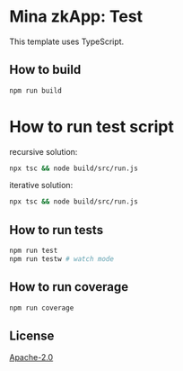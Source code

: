 # Mina zkApp: Test

This template uses TypeScript.

## How to build

```sh
npm run build
```

# How to run test script

recursive solution:

```sh
npx tsc && node build/src/run.js
```

iterative solution:

```sh
npx tsc && node build/src/run.js
```

## How to run tests

```sh
npm run test
npm run testw # watch mode
```

## How to run coverage

```sh
npm run coverage
```

## License

[Apache-2.0](LICENSE)

